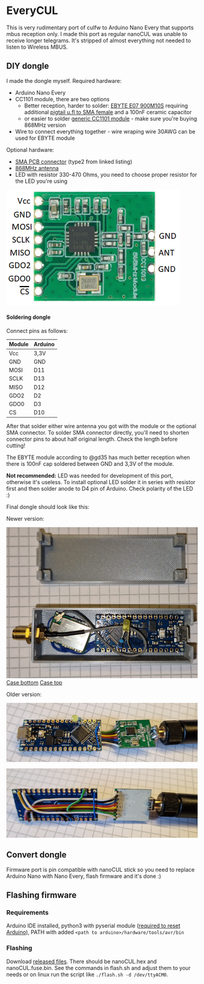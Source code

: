 # EveryCUL
This is very rudimentary port of culfw to Arduino Nano Every that supports mbus reception only. I made this port as regular nanoCUL was unable to receive longer telegrams. It's stripped of almost everything not needed to listen to Wireless MBUS.

## DIY dongle
I made the dongle myself.
Required hardware:
 - Arduino Nano Every
 - CC1101 module, there are two options
   - Better reception, harder to solder: [EBYTE E07 900M10S](https://aliexpress.com/item/1005003262052074.html) requiring additional [pigtail u.fl to SMA female](https://aliexpress.com/item/1005001838374288.html) and a 100nF ceramic capacitor
   - or easier to solder [generic CC1101 module](https://aliexpress.com/item/1005004633785066.html) - make sure you're buying 868MHz version
 - Wire to connect everything together - wire wraping wire 30AWG can be used for EBYTE module

Optional hardware:
 - [SMA PCB connector](https://aliexpress.com/item/1005001887840746.html) (type2 from linked listing)
 - [868MHz antenna](https://aliexpress.com/item/1005003723838944.html)
 - LED with resistor 330-470 Ohms, you need to choose proper resistor for the LED you're using

![CC1101 module pinout](cc1101_pinout.png)

#### Soldering dongle
Connect pins as follows:

|Module|Arduino|
|--|--|
|Vcc|3,3V|
|GND|GND|
|MOSI|D11|
|SCLK|D13|
|MISO|D12|
|GDO2|D2|
|GDO0|D3|
|CS|D10|

After that solder either wire antenna you got with the module or the optional SMA connector.
To solder SMA connector directly, you'll need to shorten connector pins to about half original length. Check the length before cutting!

The EBYTE module according to @gd35 has much better reception when there is 100nF cap soldered between GND and 3,3V of the module.

**Not recommended:** LED was needed for development of this port, otherwise it's useless. To install optional LED solder it in series with resistor first and then solder anode to D4 pin of Arduino. Check polarity of the LED :)

Final dongle should look like this:

Newer version:

![New version](new_in_case.jpg)
[Case bottom](cul_case_bottom.stl)
[Case top](cul_case_top.stl)


Older version:

![Top](top.png)

![Bottom](bottom.png)

## Convert dongle
Firmware port is pin compatible with nanoCUL stick so you need to replace Arduino Nano with Nano Every, flash firmware and it's done :)

## Flashing firmware

### Requirements
Arduino IDE installed, python3 with pyserial module ([required to reset Arduino](https://forum.arduino.cc/t/reset-nano-every-via-1200-baud-touch/939949)), PATH with added `<path to arduino>/hardware/tools/avr/bin`

### Flashing
Download [released files](https://github.com/DecksLabs/every-culfw/releases/download/1.0/everyCUL.zip). There should be nanoCUL.hex and nanoCUL.fuse.bin.
See the commands in flash.sh and adjust them to your needs or on linux run the script like `./flash.sh -d /dev/ttyACM0`.

